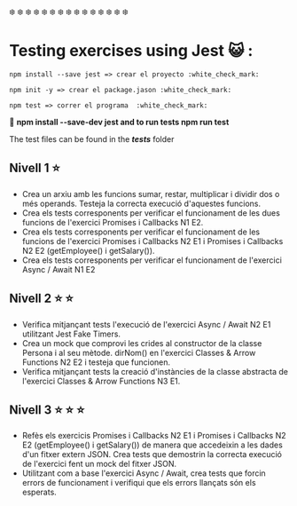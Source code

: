 
:snowflake: :snowflake: :snowflake: :snowflake: :snowflake:  :snowflake: :snowflake: :snowflake: :snowflake: :snowflake: :snowflake: :snowflake: :snowflake: :snowflake: :snowflake:
# Testing exercises using Jest 	:smiley_cat: :

    npm install --save jest => crear el proyecto :white_check_mark:

    npm init -y => crear el package.jason :white_check_mark:

	npm test => correr el programa  :white_check_mark:

:feet:
**npm install --save-dev jest and to run tests npm run test**

The test files can be found in the **_tests_** folder

## Nivell 1 :star:
- Crea un arxiu amb les funcions sumar, restar, multiplicar i dividir dos o més operands. Testeja la correcta execució d'aquestes funcions.
- Crea els tests corresponents per verificar el funcionament de les dues funcions de l'exercici Promises i Callbacks N1 E2.
- Crea els tests corresponents per verificar el funcionament de les funcions de l'exercici Promises i Callbacks N2 E1 i Promises i Callbacks N2 E2 (getEmployee() i getSalary()).
- Crea els tests corresponents per verificar el funcionament de l'exercici Async / Await N1 E2

## Nivell 2  :star: :star:  
- Verifica mitjançant tests l'execució de l'exercici Async / Await N2 E1 utilitzant Jest Fake Timers.
- Crea un mock que comprovi les crides al constructor de la classe Persona i al seu mètode. dirNom() en l'exercici Classes & Arrow Functions N2 E2 i testeja que funcionen.
- Verifica mitjançant tests la creació d'instàncies de la classe abstracta de l'exercici Classes & Arrow Functions N3 E1.

## Nivell 3 :star: :star: :star:
- Refès els exercicis Promises i Callbacks N2 E1 i Promises i Callbacks N2 E2 (getEmployee() i getSalary()) de manera que accedeixin a les dades d'un fitxer extern JSON. Crea tests que demostrin la correcta execució de l'exercici fent un mock del fitxer JSON.
- Utilitzant com a base l'exercici Async / Await, crea tests que forcin errors de funcionament i verifiqui que els errors llançats són els esperats.